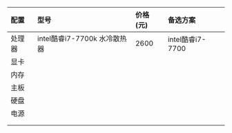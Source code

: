 | 配置 | 型号 | 价格\(元\) | 备选方案 |
| :--- | :--- | :--- | :--- |
| 处理器 | intel酷睿i7-7700k 水冷散热器 | 2600 | intel酷睿i7-7700 |
| 显卡 |  |  |  |
| 内存 |  |  |  |
| 主板 |  |  |  |
| 硬盘 |  |  |  |
| 电源 |  |  |  |
|  |  |  |  |
|  |  |  |  |



